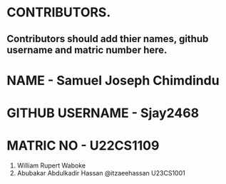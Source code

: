 # CONTRIBUTORS.
## Contributors should add thier names, github username and matric number here.
# NAME - Samuel Joseph Chimdindu
# GITHUB USERNAME - Sjay2468
# MATRIC NO - U22CS1109
<ol>
<li>William Rupert Waboke
<li>Abubakar Abdulkadir Hassan @itzaeehassan U23CS1001</li>

</ol>
